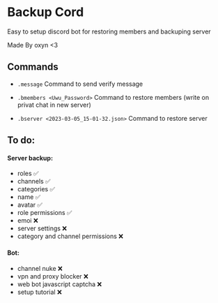 # Backup Cord

Easy to setup discord bot for restoring members and backuping server

Made By oxyn <3


## Commands

- `.message`
 Command to send verify message

- `.bmembers <Uwu_Password>` 
 Command to restore members (write on privat chat in new server)

- `.bserver <2023-03-05_15-01-32.json>` 
 Command to restore server



## To do:

#### Server backup:
 - roles ✅
 - channels ✅
 - categories ✅
 - name ✅
 - avatar ✅
 - role permissions ✅
 - emoi ❌
 - server settings ❌
 - category and channel permissions ❌

#### Bot:
 - channel nuke ❌
 - vpn and proxy blocker ❌
 - web bot javascript captcha ❌
 - setup tutorial ❌


